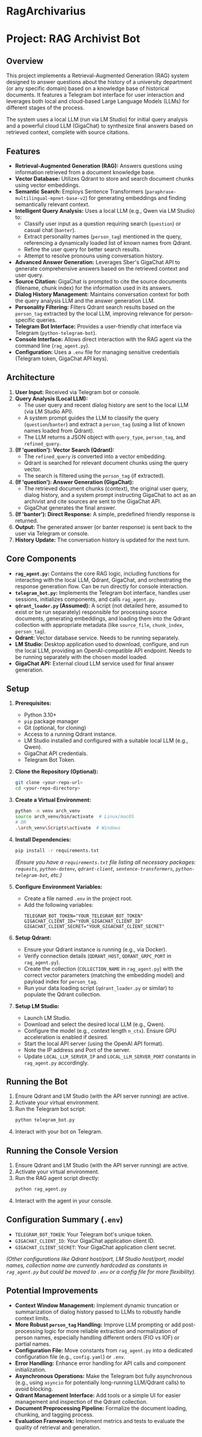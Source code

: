 # RagArchivarius
# Project: RAG Archivist Bot

## Overview

This project implements a Retrieval-Augmented Generation (RAG) system designed to answer questions about the history of a university department (or any specific domain) based on a knowledge base of historical documents. It features a Telegram bot interface for user interaction and leverages both local and cloud-based Large Language Models (LLMs) for different stages of the process.

The system uses a local LLM (run via LM Studio) for initial query analysis and a powerful cloud LLM (GigaChat) to synthesize final answers based on retrieved context, complete with source citations.

## Features

*   **Retrieval-Augmented Generation (RAG):** Answers questions using information retrieved from a document knowledge base.
*   **Vector Database:** Utilizes Qdrant to store and search document chunks using vector embeddings.
*   **Semantic Search:** Employs Sentence Transformers (`paraphrase-multilingual-mpnet-base-v2`) for generating embeddings and finding semantically relevant context.
*   **Intelligent Query Analysis:** Uses a local LLM (e.g., Qwen via LM Studio) to:
    *   Classify user input as a question requiring search (`question`) or casual chat (`banter`).
    *   Extract personality names (`person_tag`) mentioned in the query, referencing a dynamically loaded list of known names from Qdrant.
    *   Refine the user query for better search results.
    *   Attempt to resolve pronouns using conversation history.
*   **Advanced Answer Generation:** Leverages Sber's GigaChat API to generate comprehensive answers based on the retrieved context and user query.
*   **Source Citation:** GigaChat is prompted to cite the source documents (filename, chunk index) for the information used in its answers.
*   **Dialog History Management:** Maintains conversation context for both the query analysis LLM and the answer generation LLM.
*   **Personality Filtering:** Filters Qdrant search results based on the `person_tag` extracted by the local LLM, improving relevance for person-specific queries.
*   **Telegram Bot Interface:** Provides a user-friendly chat interface via Telegram (`python-telegram-bot`).
*   **Console Interface:** Allows direct interaction with the RAG agent via the command line (`rag_agent.py`).
*   **Configuration:** Uses a `.env` file for managing sensitive credentials (Telegram token, GigaChat API keys).

## Architecture

1.  **User Input:** Received via Telegram bot or console.
2.  **Query Analysis (Local LLM):**
    *   The user query and recent dialog history are sent to the local LLM (via LM Studio API).
    *   A system prompt guides the LLM to classify the query (`question`/`banter`) and extract a `person_tag` (using a list of known names loaded from Qdrant).
    *   The LLM returns a JSON object with `query_type`, `person_tag`, and `refined_query`.
3.  **(If 'question'): Vector Search (Qdrant):**
    *   The `refined_query` is converted into a vector embedding.
    *   Qdrant is searched for relevant document chunks using the query vector.
    *   The search is filtered using the `person_tag` (if extracted).
4.  **(If 'question'): Answer Generation (GigaChat):**
    *   The retrieved document chunks (context), the original user query, dialog history, and a system prompt instructing GigaChat to act as an archivist and cite sources are sent to the GigaChat API.
    *   GigaChat generates the final answer.
5.  **(If 'banter'): Direct Response:** A simple, predefined friendly response is returned.
6.  **Output:** The generated answer (or banter response) is sent back to the user via Telegram or console.
7.  **History Update:** The conversation history is updated for the next turn.

## Core Components

*   **`rag_agent.py`:** Contains the core RAG logic, including functions for interacting with the local LLM, Qdrant, GigaChat, and orchestrating the response generation flow. Can be run directly for console interaction.
*   **`telegram_bot.py`:** Implements the Telegram bot interface, handles user sessions, initializes components, and calls `rag_agent.py`.
*   **`qdrant_loader.py` (Assumed):** A script (not detailed here, assumed to exist or be run separately) responsible for processing source documents, generating embeddings, and loading them into the Qdrant collection with appropriate metadata (like `source_file`, `chunk_index`, `person_tag`).
*   **Qdrant:** Vector database service. Needs to be running separately.
*   **LM Studio:** Desktop application used to download, configure, and run the local LLM, providing an OpenAI-compatible API endpoint. Needs to be running separately with the chosen model loaded.
*   **GigaChat API:** External cloud LLM service used for final answer generation.

## Setup

1.  **Prerequisites:**
    *   Python 3.10+
    *   `pip` package manager
    *   Git (optional, for cloning)
    *   Access to a running Qdrant instance.
    *   LM Studio installed and configured with a suitable local LLM (e.g., Qwen).
    *   GigaChat API credentials.
    *   Telegram Bot Token.

2.  **Clone the Repository (Optional):**
    ```bash
    git clone <your-repo-url>
    cd <your-repo-directory>
    ```

3.  **Create a Virtual Environment:**
    ```bash
    python -m venv arch_venv
    source arch_venv/bin/activate  # Linux/macOS
    # OR
    .\arch_venv\Scripts\activate  # Windows
    ```

4.  **Install Dependencies:**
    ```bash
    pip install -r requirements.txt
    ```
    *(Ensure you have a `requirements.txt` file listing all necessary packages: `requests`, `python-dotenv`, `qdrant-client`, `sentence-transformers`, `python-telegram-bot`, etc.)*

5.  **Configure Environment Variables:**
    *   Create a file named `.env` in the project root.
    *   Add the following variables:
        ```dotenv
        TELEGRAM_BOT_TOKEN="YOUR_TELEGRAM_BOT_TOKEN"
        GIGACHAT_CLIENT_ID="YOUR_GIGACHAT_CLIENT_ID"
        GIGACHAT_CLIENT_SECRET="YOUR_GIGACHAT_CLIENT_SECRET"
        ```

6.  **Setup Qdrant:**
    *   Ensure your Qdrant instance is running (e.g., via Docker).
    *   Verify connection details (`QDRANT_HOST`, `QDRANT_GRPC_PORT` in `rag_agent.py`).
    *   Create the collection (`COLLECTION_NAME` in `rag_agent.py`) with the correct vector parameters (matching the embedding model) and payload index for `person_tag`.
    *   Run your data loading script (`qdrant_loader.py` or similar) to populate the Qdrant collection.

7.  **Setup LM Studio:**
    *   Launch LM Studio.
    *   Download and select the desired local LLM (e.g., Qwen).
    *   Configure the model (e.g., context length `n_ctx`). Ensure GPU acceleration is enabled if desired.
    *   Start the local API server (using the OpenAI API format).
    *   Note the IP address and Port of the server.
    *   Update `LOCAL_LLM_SERVER_IP` and `LOCAL_LLM_SERVER_PORT` constants in `rag_agent.py` accordingly.

## Running the Bot

1.  Ensure Qdrant and LM Studio (with the API server running) are active.
2.  Activate your virtual environment.
3.  Run the Telegram bot script:
    ```bash
    python telegram_bot.py
    ```
4.  Interact with your bot on Telegram.

## Running the Console Version

1.  Ensure Qdrant and LM Studio (with the API server running) are active.
2.  Activate your virtual environment.
3.  Run the RAG agent script directly:
    ```bash
    python rag_agent.py
    ```
4.  Interact with the agent in your console.

## Configuration Summary (`.env`)

*   `TELEGRAM_BOT_TOKEN`: Your Telegram bot's unique token.
*   `GIGACHAT_CLIENT_ID`: Your GigaChat application client ID.
*   `GIGACHAT_CLIENT_SECRET`: Your GigaChat application client secret.

*(Other configurations like Qdrant host/port, LM Studio host/port, model names, collection name are currently hardcoded as constants in `rag_agent.py` but could be moved to `.env` or a config file for more flexibility).*

## Potential Improvements

*   **Context Window Management:** Implement dynamic truncation or summarization of dialog history passed to LLMs to robustly handle context limits.
*   **More Robust `person_tag` Handling:** Improve LLM prompting or add post-processing logic for more reliable extraction and normalization of person names, especially handling different orders (FIO vs IOF) or partial names.
*   **Configuration File:** Move constants from `rag_agent.py` into a dedicated configuration file (e.g., `config.yaml`) or `.env`.
*   **Error Handling:** Enhance error handling for API calls and component initialization.
*   **Asynchronous Operations:** Make the Telegram bot fully asynchronous (e.g., using `asyncio` for potentially long-running LLM/Qdrant calls) to avoid blocking.
*   **Qdrant Management Interface:** Add tools or a simple UI for easier management and inspection of the Qdrant collection.
*   **Document Preprocessing Pipeline:** Formalize the document loading, chunking, and tagging process.
*   **Evaluation Framework:** Implement metrics and tests to evaluate the quality of retrieval and generation.
